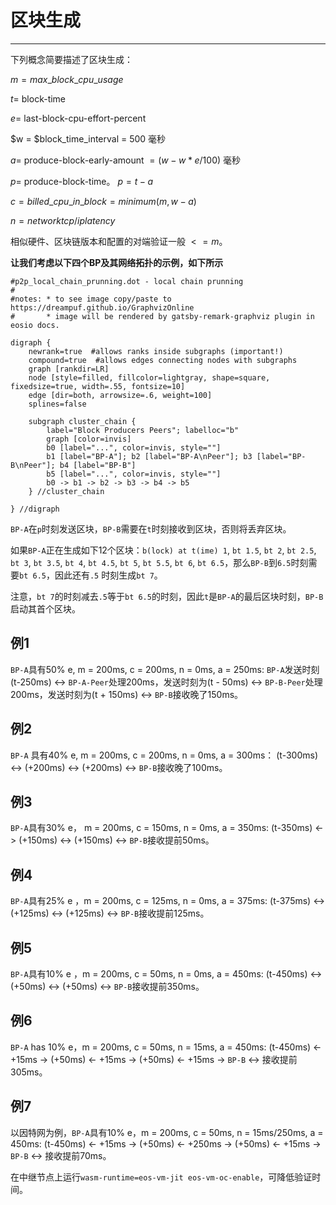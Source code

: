 # 区块生成
---

下列概念简要描述了区块生成：

$m = max\_block\_cpu\_usage$

$t =$ block-time

$e =$ last-block-cpu-effort-percent

$w = $block_time_interval = 500 毫秒

$a =$ produce-block-early-amount $= (w - w*e/100)$ 毫秒

$p =$ produce-block-time。 $p = t - a$

$c = billed\_cpu\_in\_block = minimum(m, w - a)$

$n = network tcp/ip latency$

相似硬件、区块链版本和配置的对端验证一般 $<= m$。

**让我们考虑以下四个BP及其网络拓扑的示例，如下所示**


```dot-svg
#p2p_local_chain_prunning.dot - local chain prunning
#
#notes: * to see image copy/paste to https://dreampuf.github.io/GraphvizOnline
#       * image will be rendered by gatsby-remark-graphviz plugin in eosio docs.

digraph {
    newrank=true  #allows ranks inside subgraphs (important!)
    compound=true  #allows edges connecting nodes with subgraphs
    graph [rankdir=LR]
    node [style=filled, fillcolor=lightgray, shape=square, fixedsize=true, width=.55, fontsize=10]
    edge [dir=both, arrowsize=.6, weight=100]
    splines=false

    subgraph cluster_chain {
        label="Block Producers Peers"; labelloc="b"
        graph [color=invis]
        b0 [label="...", color=invis, style=""]
        b1 [label="BP-A"]; b2 [label="BP-A\nPeer"]; b3 [label="BP-B\nPeer"]; b4 [label="BP-B"]
        b5 [label="...", color=invis, style=""]
        b0 -> b1 -> b2 -> b3 -> b4 -> b5
    } //cluster_chain

} //digraph
```

`BP-A`在`p`时刻发送区块，`BP-B`需要在`t`时刻接收到区块，否则将丢弃区块。

如果`BP-A`正在生成如下12个区块：`b(lock) at t(ime) 1`, `bt 1.5`, `bt 2`, `bt 2.5`, `bt 3`, `bt 3.5`, `bt 4`, `bt 4.5`, `bt 5`, `bt 5.5`, `bt 6`, `bt 6.5`，那么`BP-B`到`6.5`时刻需要`bt 6.5`，因此还有`.5` 时刻生成`bt 7`。

注意，`bt 7`的时刻减去`.5`等于`bt 6.5`的时刻，因此`t`是`BP-A`的最后区块时刻，`BP-B`启动其首个区块。 

## 例1

`BP-A`具有50% e, m = 200ms, c = 200ms, n = 0ms, a = 250ms:
`BP-A`发送时刻(t-250ms) <-> `BP-A-Peer`处理200ms，发送时刻为(t - 50ms) <-> `BP-B-Peer`处理200ms，发送时刻为(t + 150ms) <-> `BP-B`接收晚了150ms。

## 例2
`BP-A` 具有40\% e, m = 200ms, c = 200ms, n = 0ms, a = 300ms：
(t-300ms) <-> (+200ms) <-> (+200ms) <-> `BP-B`接收晚了100ms。

## 例3
`BP-A`具有30% e， m = 200ms, c = 150ms, n = 0ms, a = 350ms:
(t-350ms) <-> (+150ms) <-> (+150ms) <-> `BP-B`接收提前50ms。

## 例4
`BP-A`具有25% e ，m = 200ms, c = 125ms, n = 0ms, a = 375ms:
(t-375ms) <-> (+125ms) <-> (+125ms) <-> `BP-B`接收提前125ms。

## 例5
`BP-A`具有10% e ，m = 200ms, c = 50ms, n = 0ms, a = 450ms:
(t-450ms) <-> (+50ms) <-> (+50ms) <-> `BP-B`接收提前350ms。

## 例6
`BP-A` has 10% e，m = 200ms, c = 50ms, n = 15ms, a = 450ms:
(t-450ms) <- +15ms -> (+50ms) <- +15ms -> (+50ms) <- +15ms -> `BP-B` <-> 接收提前305ms。

## 例7
以因特网为例，`BP-A`具有10% e，m = 200ms, c = 50ms, n = 15ms/250ms, a = 450ms:
(t-450ms) <- +15ms -> (+50ms) <- +250ms -> (+50ms) <- +15ms -> `BP-B` <-> 接收提前70ms。

在中继节点上运行`wasm-runtime=eos-vm-jit eos-vm-oc-enable`，可降低验证时间。